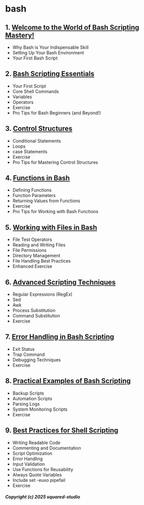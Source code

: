 # bash
## 1. [Welcome to the World of Bash Scripting Mastery!](bash/chapter_00001.md)
  - Why Bash is Your Indispensable Skill
  - Setting Up Your Bash Environment
  - Your First Bash Script
## 2. [Bash Scripting Essentials](bash/chapter_00002.md)
  - Your First Script
  - Core Shell Commands
  - Variables
  - Operators
  - Exercise
  - Pro Tips for Bash Beginners (and Beyond!)
## 3. [Control Structures](bash/chapter_00003.md)
  - Conditional Statements
  - Loops
  - case Statements
  - Exercise
  - Pro Tips for Mastering Control Structures
## 4. [Functions in Bash](bash/chapter_00004.md)
  - Defining Functions
  - Function Parameters
  - Returning Values from Functions
  - Exercise
  - Pro Tips for Working with Bash Functions
## 5. [Working with Files in Bash](bash/chapter_00005.md)
  - File Test Operators
  - Reading and Writing Files
  - File Permissions
  - Directory Management
  - File Handling Best Practices
  - Enhanced Exercise
## 6. [Advanced Scripting Techniques](bash/chapter_00006.md)
  - Regular Expressions (RegEx)
  - Sed
  - Awk
  - Process Substitution
  - Command Substitution
  - Exercise
## 7. [Error Handling in Bash Scripting](bash/chapter_00007.md)
  - Exit Status
  - Trap Command
  - Debugging Techniques
  - Exercise
## 8. [Practical Examples of Bash Scripting](bash/chapter_00008.md)
  - Backup Scripts
  - Automation Scripts
  - Parsing Logs
  - System Monitoring Scripts
  - Exercise
## 9. [Best Practices for Shell Scripting](bash/chapter_00009.md)
  - Writing Readable Code
  - Commenting and Documentation
  - Script Optimization
  - Error Handling
  - Input Validation
  - Use Functions for Reusability
  - Always Quote Variables
  - Include set -euxo pipefail
  - Exercise

##### Copyright (c) 2025 squared-studio

